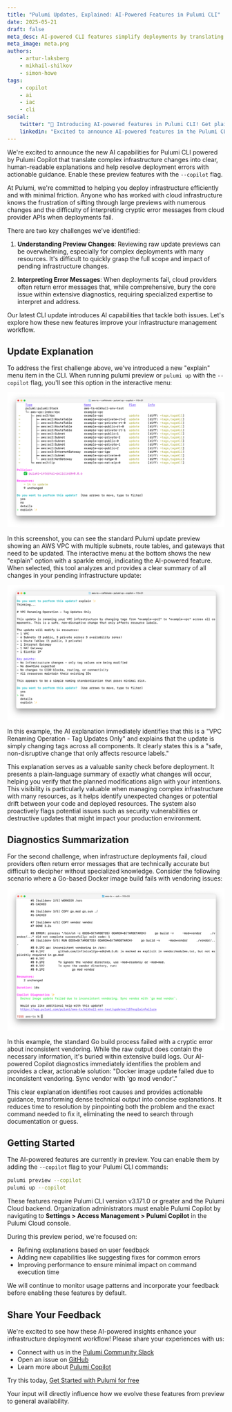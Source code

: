 ```yaml
---
title: "Pulumi Updates, Explained: AI-Powered Features in Pulumi CLI"
date: 2025-05-21
draft: false
meta_desc: AI-powered CLI features simplify deployments by translating complex changes into clear explanations and providing actionable guidance for resolving errors.
meta_image: meta.png
authors:
    - artur-laksberg
    - mikhail-shilkov
    - simon-howe
tags:
    - copilot
    - ai
    - iac
    - cli
social:
    twitter: "🤖 Introducing AI-powered features in Pulumi CLI! Get plain-language explanations of infrastructure changes and actionable insights for error resolution. Try it today with --copilot flag! #Pulumi #AI #IaC"
    linkedin: "Excited to announce AI-powered features in the Pulumi CLI! ✨ Our new 'explain' feature translates complex infrastructure changes into clear, human-readable summaries, while our AI error analysis transforms cryptic cloud provider error messages into actionable guidance. Enable with --copilot flag and let us know what you think!"
---
```


We're excited to announce the new AI capabilities for Pulumi CLI powered by Pulumi Copilot that translate complex infrastructure changes into clear, human-readable explanations and help resolve deployment errors with actionable guidance. Enable these preview features with the `--copilot` flag.

<!--more-->

At Pulumi, we're committed to helping you deploy infrastructure efficiently and with minimal friction. Anyone who has worked with cloud infrastructure knows the frustration of sifting through large previews with numerous changes and the difficulty of interpreting cryptic error messages from cloud provider APIs when deployments fail.

There are two key challenges we've identified:

1. **Understanding Preview Changes**: Reviewing raw update previews can be overwhelming, especially for complex deployments with many resources. It's difficult to quickly grasp the full scope and impact of pending infrastructure changes.

2. **Interpreting Error Messages**: When deployments fail, cloud providers often return error messages that, while comprehensive, bury the core issue within extensive diagnostics, requiring specialized expertise to interpret and address.

Our latest CLI update introduces AI capabilities that tackle both issues. Let's explore how these new features improve your infrastructure management workflow.

## Update Explanation

To address the first challenge above, we've introduced a new "explain" menu item in the CLI. When running pulumi preview or `pulumi up` with the `--copilot` flag, you'll see this option in the interactive menu:

![Preview menu with the explain option](preview.png)

In this screenshot, you can see the standard Pulumi update preview showing an AWS VPC with multiple subnets, route tables, and gateways that need to be updated. The interactive menu at the bottom shows the new "explain" option with a sparkle emoji, indicating the AI-powered feature.
When selected, this tool analyzes and provides a clear summary of all changes in your pending infrastructure update:

![Preview explanation by Pulumi Copilot](explain.png)

In this example, the AI explanation immediately identifies that this is a "VPC Renaming Operation - Tag Updates Only" and explains that the update is simply changing tags across all components. It clearly states this is a "safe, non-disruptive change that only affects resource labels."

This explanation serves as a valuable sanity check before deployment. It presents a plain-language summary of exactly what changes will occur, helping you verify that the planned modifications align with your intentions. This visibility is particularly valuable when managing complex infrastructure with many resources, as it helps identify unexpected changes or potential drift between your code and deployed resources. The system also proactively flags potential issues such as security vulnerabilities or destructive updates that might impact your production environment.

## Diagnostics Summarization

For the second challenge, when infrastructure deployments fail, cloud providers often return error messages that are technically accurate but difficult to decipher without specialized knowledge. Consider the following scenario where a Go-based Docker image build fails with vendoring issues:

![Error from the Docker Build provider](summary.png)

In this example, the standard Go build process failed with a cryptic error about inconsistent vendoring. While the raw output does contain the necessary information, it's buried within extensive build logs. Our AI-powered Copilot diagnostics immediately identifies the problem and provides a clear, actionable solution: "Docker image update failed due to inconsistent vendoring. Sync vendor with 'go mod vendor'."

This clear explanation identifies root causes and provides actionable guidance, transforming dense technical output into concise explanations. It reduces time to resolution by pinpointing both the problem and the exact command needed to fix it, eliminating the need to search through documentation or guess.

## Getting Started

The AI-powered features are currently in preview. You can enable them by adding the `--copilot` flag to your Pulumi CLI commands:

```bash
pulumi preview --copilot
pulumi up --copilot
```

These features require Pulumi CLI version v3.171.0 or greater and the Pulumi Cloud backend. Organization administrators must enable Pulumi Copilot by navigating to **Settings > Access Management > Pulumi Copilot** in the Pulumi Cloud console.

During this preview period, we're focused on:

- Refining explanations based on user feedback
- Adding new capabilities like suggesting fixes for common errors
- Improving performance to ensure minimal impact on command execution time

We will continue to monitor usage patterns and incorporate your feedback before enabling these features by default.

## Share Your Feedback

We're excited to see how these AI-powered insights enhance your infrastructure deployment workflow! Please share your experiences with us:

- Connect with us in the [Pulumi Community Slack](https://slack.pulumi.com)
- Open an issue on [GitHub](https://github.com/pulumi/pulumi)
- Learn more about [Pulumi Copilot](http://pulumi.com/copilot)

Try this today, [Get Started with Pulumi for free](https://pulumi.com/start)

Your input will directly influence how we evolve these features from preview to general availability.

